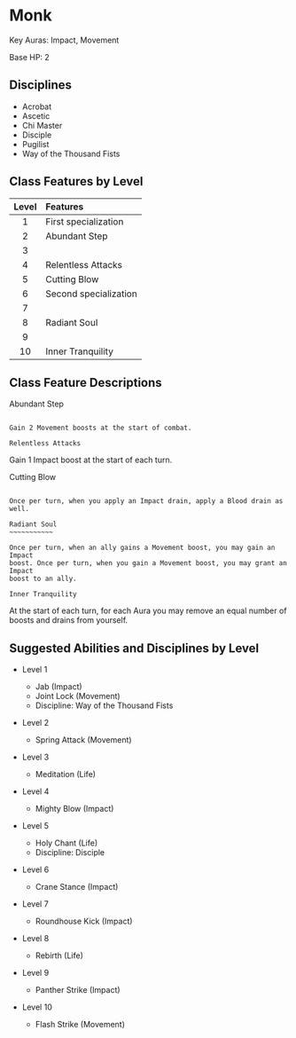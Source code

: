 Monk
====

Key Auras: Impact, Movement

Base HP: 2

Disciplines
-----------

* Acrobat
* Ascetic
* Chi Master
* Disciple
* Pugilist
* Way of the Thousand Fists

Class Features by Level
-----------------------

Level | Features
:----:|:------------
1     | First specialization
2     | Abundant Step
3     |
4     | Relentless Attacks
5     | Cutting Blow
6     | Second specialization
7     |
8     | Radiant Soul
9     |
10    | Inner Tranquility


Class Feature Descriptions
--------------------------

Abundant Step
~~~~~~~~~~~~~

Gain 2 Movement boosts at the start of combat.

Relentless Attacks
~~~~~~~~~~~~~~~~~~

Gain 1 Impact boost at the start of each turn.

Cutting Blow
~~~~~~~~~~~~

Once per turn, when you apply an Impact drain, apply a Blood drain as well.

Radiant Soul
~~~~~~~~~~~

Once per turn, when an ally gains a Movement boost, you may gain an Impact
boost. Once per turn, when you gain a Movement boost, you may grant an Impact
boost to an ally.

Inner Tranquility
~~~~~~~~~~~~~~~~~

At the start of each turn, for each Aura you may remove an equal number of
boosts and drains from yourself.


Suggested Abilities and Disciplines by Level
----------------------------

* Level 1
    - Jab (Impact)
    - Joint Lock (Movement)
    - Discipline: Way of the Thousand Fists

* Level 2
    - Spring Attack (Movement)

* Level 3
    - Meditation (Life)

* Level 4
    - Mighty Blow (Impact)

* Level 5
    - Holy Chant (Life)
    - Discipline: Disciple

* Level 6
    - Crane Stance (Impact)

* Level 7
    - Roundhouse Kick (Impact)

* Level 8
    - Rebirth (Life)

* Level 9
    - Panther Strike (Impact)

* Level 10
    - Flash Strike (Movement)